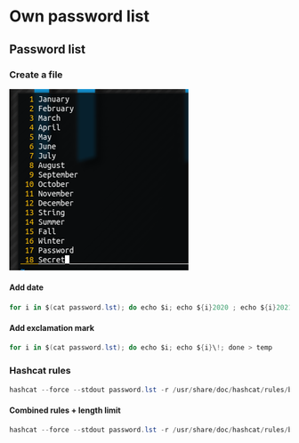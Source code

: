 # Own password list

## Password list

### Create a file

![](../../../../.gitbook/assets/image%20%28171%29.png)

#### Add date

```csharp
for i in $(cat password.lst); do echo $i; echo ${i}2020 ; echo ${i}2021; done
```

#### Add exclamation mark

```csharp
for i in $(cat password.lst); do echo $i; echo ${i}\!; done > temp 
```

### Hashcat rules

```csharp
hashcat --force --stdout password.lst -r /usr/share/doc/hashcat/rules/best64.rule > temp 
```

#### Combined rules + length limit

```csharp
hashcat --force --stdout password.lst -r /usr/share/doc/hashcat/rules/best64.rule -r /usr/share/doc/hashcat/rules/toggles1.rule | sort -u | awk 'length($0) > 8'  
```

